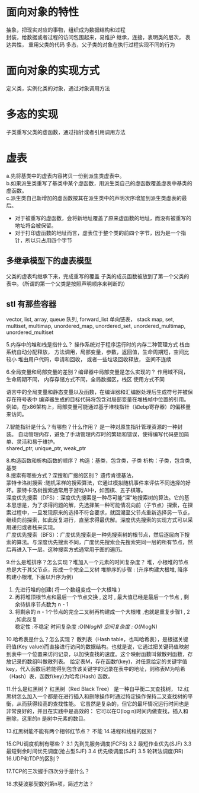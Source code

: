 # 面向对象的特性
抽象，把现实对应的事物，组织成为数据结构和过程  
封装，给数据或者过程的访问包围起来，易维护
继承，连接，表明类的层次， 表达共性， 重用父类的代码
多态，父子类的对象在执行过程实现不同的行为   
# 面向对象的实现方式
定义类，实例化类的对象，通过对象调用方法  
# 多态的实现
子类重写父类的虚函数，通过指针或者引用调用方法
# 虚表
a.先将基类中的虚表内容拷贝一份到派生类虚表中。  
b.如果派生类重写了基类中某个虚函数，用派生类自己的虚函数覆盖虚表中基类的虚函数。  
c.派生类自己新增加的虚函数按其在派生类中的声明次序增加到派生类虚表的最后。  

* 对于被重写的虚函数，会将新地址覆盖了原来虚函数的地址，而没有被重写的地址将会被保留。
* 对于打印虚函数的地址而言，虚表位于整个类的前四个字节，因为是一个指针，所以只占用四个字节
## 多继承模型下的虚表模型
父类的虚表均继承下来，完成重写的覆盖
子类的成员函数被放到了第一个父类的表中。（所谓的第一个父类是按照声明顺序来判断的）
## stl 有那些容器
vector, list, array, queue 队列, forward_list 单向链表， stack
map, set,  multiset, multimap, unordered_map, unordered_set, unordered_multimap, unordered_multiset  


5.内存中的堆和栈是指什么？
操作系统对于程序运行时的内存二种管理方式
栈由系统自动分配释放， 方法调用，局部变量，参数，返回值，生命周期短，空间比较小
堆由用户代码，申请和回收， 或者一些垃圾回收释放， 空间不连续

6.全局变量和局部变量的差别？编译器中局部变量是怎么实现的？
作用域不同，
生命周期不同，
内存存储方式不同，全局数据区，栈区
使用方式不同

语言中的全局变量和静态变量以及函数，在编译器和汇编器处理后生成符号并被保存在符号表中
编译器生成的目标代码将包含对局部变量在堆栈帧中位置的引用。例如，在x86架构上，局部变量可能通过基于堆栈指针（如ebp寄存器）的偏移量来访问。

7.智能指针是什么？有哪些？什么作用？
是一种对原生指针管理资源的一种封装。
自动管理内存，避免了手动管理内存时的繁琐和错误，使得编写代码更加简单、灵活和易于维护。  
shared_ptr, unique_ptr, weak_ptr


8.构造函数和析构函数的顺序？
构造：基类，包含类，子类 
析构：子类，包含类, 基类  
8.搜索有哪些方式？深搜和广搜的区别？
遗传肯德基法，  
蒙特卡洛树搜索 :随机采样的搜索算法，它通过模拟随机事件来评估不同选择的好坏。蒙特卡洛树搜索通常用于游戏AI中，如围棋、五子棋等。  
深度优先搜索（DFS）：深度优先搜索是一种尽可能“深”地搜索树的算法。它的基本思想是，为了求得问题的解，先选择某一种可能情况向前（子节点）探索，在探索过程中，一旦发现原来的选择不符合要求，就回溯至父节点重新选择另一节点，继续向前探索，如此反复进行，直至求得最优解。深度优先搜索的实现方式可以采用递归或者栈来实现。  
广度优先搜索（BFS）：广度优先搜索是一种先搜索树的根节点，然后逐层向下搜索的算法。与深度优先搜索不同，广度优先搜索会先搜索完同一层的所有节点，然后再进入下一层。这种搜索方式通常用于图的遍历。

9.什么是堆排序？怎么实现？堆加入一个元素的时间复杂度？
堆，小根堆的节点总是大于其父节点，形成一个完全二叉树
堆排序的步骤 : (升序构建大根堆, 降序构建小根堆, 下面以升序为例)  
1. 先进行堆的创建( 将一个数组变成一个大根堆 )  
2. 再将堆顶根节点和最后一个节点交换 , 这时 , 最大值已经是最后一个节点 , 剩余待排序节点数为 n - 1  
3. 将剩余的 n - 1个节点的完全二叉树再构建成一个大根堆 ,也就是重复步骤1 , 2 ,如此反复  
稳定性 :不稳定
时间复杂度 :O(N*logN)
空间复杂度 : O(N*logN)


10.哈希表是什么？怎么实现？
散列表（Hash table，也叫哈希表），是根据关键码值(Key value)而直接进行访问的数据结构。也就是说，它通过把关键码值映射到表中一个位置来访问记录，以加快查找的速度。这个映射函数叫做散列函数，存放记录的数组叫做散列表。
给定表M，存在函数f(key)，对任意给定的关键字值key，代入函数后若能得到包含该关键字的记录在表中的地址，则称表M为哈希（Hash）表，函数f(key)为哈希(Hash) 函数。


11.什么是红黑树？
红黑树（Red Black Tree） 是一种自平衡二叉查找树，
12.红黑树怎么加入一个都是在进行插入和删除操作时通过特定操作保持二叉查找树的平衡，从而获得较高的查找性能。
它虽然是复杂的，但它的最坏情况运行时间也是非常良好的，并且在实践中是高效的： 它可以在O(log n)时间内做查找，插入和删除，这里的n 是树中元素的数目。

13.红黑树能不能有两个相邻红节点？
不能
14.进程和线程的区别？

15.CPU调度机制有哪些？
3.1 先到先服务调度(FCFS)
3.2 最短作业优先(SJF)
3.3 最短剩余时间优先调度(抢占型SJF)
3.4 优先级调度(SJF)
3.5 轮转法调度(RR)
16.UDP和TDP的区别？

17.TCP的三次握手四次分手是什么？

18.求斐波那契数列第n项，简述方法？



 